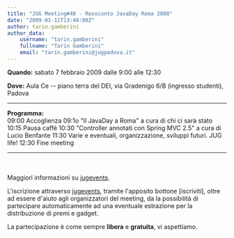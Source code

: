 ```yaml
---
title: "JUG Meeting#48 - Resoconto JavaDay Roma 2008"
date: "2009-01-11T13:48:00Z"
author: tarin.gamberini
author_data:
    username: "tarin.gamberini"
    fullname: "Tarin Gamberini"
    email: "tarin.gamberini@jugpadova.it"
---
```


**Quando:** sabato 7 febbraio 2009 dalle 9:00 alle 12:30

**Dove:** Aula Ce -- piano terra del DEI, via Gradenigo 6/B (ingresso
studenti), Padova

  ---------------- -------------------------------------------------------------------
  **Programma:**   
  09:00            Accoglienza
  09:1o            "Il JavaDay a Roma" a cura di chi ci sarà stato
  10:15            Pausa caffè
  10:30            "Controller annotati con Spring MVC 2.5" a cura di Lucio Benfante
  11:30            Varie e eventuali, organizzazione, sviluppi futuri. JUG life!
  12:30            Fine meeting
  ---------------- -------------------------------------------------------------------

<br/>\
Maggiori informazioni su
<a href="http://www.jugevents.org/jugevents/event/show.html?id=12997">jugevents</a>.

L'iscrizione attraverso
<a href="http://www.jugevents.org/jugevents/event/show.html?id=12997">jugevents</a>,
tramite l'apposito bottone \[iscriviti\], oltre ad essere d'aiuto agli
organizzatori del meeting, da la possibilità di partecipare
automaticamente ad una eventuale estrazione per la distribuzione di
premi e gadget.

La partecipazione è come sempre <strong>libera</strong> e
<strong>gratuita</strong>, vi aspettiamo.
